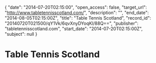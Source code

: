 {
  "date": "2014-07-20T02:15:00", 
  "open_access": false, 
  "target_url": "http://www.tabletennisscotland.com/", 
  "description": "", 
  "end_date": "2014-08-05T02:15:00Z", 
  "title": "Table Tennis Scotland", 
  "record_id": "20140720T021500/qY1Vk/6qvXnyDYoqKl/88Q==", 
  "publisher": "tabletennisscotland.com", 
  "start_date": "2014-07-20T02:15:00Z", 
  "subject": null
}

# Table Tennis Scotland

